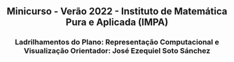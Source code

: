 <div align='center'>
    <h2 align='center'> Minicurso - Verão 2022 - Instituto de Matemática Pura e Aplicada (IMPA) </h2>
</div>
<h3 align='center'>
Ladrilhamentos do Plano: Representação Computacional e Visualização
Orientador: José Ezequiel Soto Sánchez
<h3>
